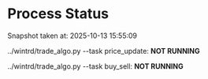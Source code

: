 # Process Status

Snapshot taken at: 2025-10-13 15:55:09

../wintrd/trade_algo.py --task price_update: **NOT RUNNING**

../wintrd/trade_algo.py --task buy_sell: **NOT RUNNING**

